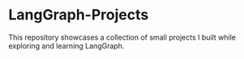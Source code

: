 # LangGraph-Projects
This repository showcases a collection of small projects I built while exploring and learning LangGraph.
